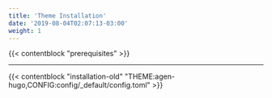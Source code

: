 ```yaml
---
title: 'Theme Installation'
date: '2019-08-04T02:07:13-03:00'
weight: 1
---
```


{{< contentblock "prerequisites" >}}

---

{{< contentblock "installation-old" "THEME:agen-hugo,CONFIG:config/_default/config.toml" >}}
